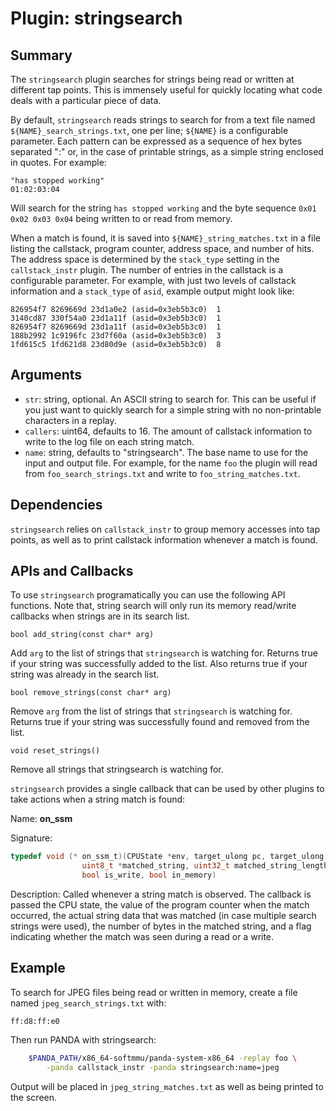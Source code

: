 Plugin: stringsearch
===========

Summary
-------

The `stringsearch` plugin searches for strings being read or written at different tap points. This is immensely useful for quickly locating what code deals with a particular piece of data.

By default, `stringsearch` reads strings to search for from a text file named `${NAME}_search_strings.txt`, one per line; `${NAME}` is a configurable parameter. Each pattern can be expressed as a sequence of hex bytes separated ":" or, in the case of printable strings, as a simple string enclosed in quotes. For example:

    "has stopped working"
    01:02:03:04

Will search for the string `has stopped working` and the byte sequence `0x01 0x02 0x03 0x04` being written to or read from memory.

When a match is found, it is saved into `${NAME}_string_matches.txt` in a file listing the callstack, program counter, address space, and number of hits. The address space is determined by the `stack_type` setting in the `callstack_instr` plugin. The number of entries in the callstack is a configurable parameter. For example, with just two levels of callstack information and a `stack_type` of `asid`, example output might look like:

    826954f7 8269669d 23d1a0e2 (asid=0x3eb5b3c0)  1
    3140cd87 330f54a0 23d1a11f (asid=0x3eb5b3c0)  1
    826954f7 8269669d 23d1a11f (asid=0x3eb5b3c0)  1
    188b2992 1c9196fc 23d7f60a (asid=0x3eb5b3c0)  3
    1fd615c5 1fd621d8 23d80d9e (asid=0x3eb5b3c0)  8

Arguments
---------

* `str`: string, optional. An ASCII string to search for. This can be useful if you just want to quickly search for a simple string with no non-printable characters in a replay.
* `callers`: uint64, defaults to 16. The amount of callstack information to write to the log file on each string match.
* `name`: string, defaults to "stringsearch". The base name to use for the input and output file. For example, for the name `foo` the plugin will read from `foo_search_strings.txt` and write to `foo_string_matches.txt`.

Dependencies
------------

`stringsearch` relies on `callstack_instr` to group memory accesses into tap points, as well as to print callstack information whenever a match is found.

APIs and Callbacks
------------------

To use `stringsearch` programatically you can use the following API functions. Note that, string search will only run its memory read/write callbacks when strings are in its search list.

```
bool add_string(const char* arg)
```
Add `arg` to the list of strings that `stringsearch` is watching for. Returns true if your string was successfully added to the list. Also returns true if your string was already in the search list.


```
bool remove_strings(const char* arg)
```
Remove `arg` from the list of strings that `stringsearch` is watching for. Returns true if your string was successfully found and removed from the list.

```
void reset_strings()
```
Remove all strings that stringsearch is watching for.


`stringsearch` provides a single callback that can be used by other plugins to take actions when a string match is found:

Name: **on_ssm**

Signature:

```C
typedef void (* on_ssm_t)(CPUState *env, target_ulong pc, target_ulong addr,
                uint8_t *matched_string, uint32_t matched_string_length,
                bool is_write, bool in_memory)
```

Description: Called whenever a string match is observed. The callback is passed the CPU state, the value of the program counter when the match occurred, the actual string data that was matched (in case multiple search strings were used), the number of bytes in the matched string, and a flag indicating whether the match was seen during a read or a write.

Example
-------

To search for JPEG files being read or written in memory, create a file named `jpeg_search_strings.txt` with:

    ff:d8:ff:e0

Then run PANDA with stringsearch:

```sh
    $PANDA_PATH/x86_64-softmmu/panda-system-x86_64 -replay foo \
        -panda callstack_instr -panda stringsearch:name=jpeg
```

Output will be placed in `jpeg_string_matches.txt` as well as being printed to the screen.
